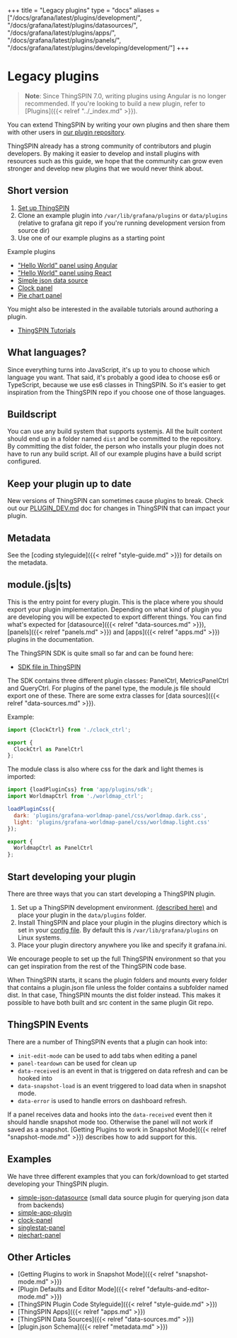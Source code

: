 +++
title = "Legacy plugins"
type = "docs"
aliases = ["/docs/grafana/latest/plugins/development/", "/docs/grafana/latest/plugins/datasources/", "/docs/grafana/latest/plugins/apps/", "/docs/grafana/latest/plugins/panels/", "/docs/grafana/latest/plugins/developing/development/"]
+++

# Legacy plugins

> **Note**: Since ThingSPIN 7.0, writing plugins using Angular is no longer recommended. If you're looking to build a new plugin, refer to [Plugins]({{< relref "../_index.md" >}}).

You can extend ThingSPIN by writing your own plugins and then share them with other users in [our plugin repository](https://grafana.com/plugins).

ThingSPIN already has a strong community of contributors and plugin developers. By making it easier to develop and install plugins with resources such as this guide, we hope that the community can grow even stronger and develop new plugins that we would never think about.

## Short version

1. [Set up ThingSPIN](https://github.com/grafana/grafana/blob/master/contribute/developer-guide.md)
2. Clone an example plugin into ```/var/lib/grafana/plugins```  or `data/plugins` (relative to grafana git repo if you're running development version from source dir)
3. Use one of our example plugins as a starting point

Example plugins

- ["Hello World" panel using Angular](https://github.com/grafana/simple-angular-panel)
- ["Hello World" panel using React](https://github.com/grafana/simple-react-panel)
- [Simple json data source](https://github.com/grafana/simple-json-datasource)
- [Clock panel](https://github.com/grafana/clock-panel)
- [Pie chart panel](https://github.com/grafana/piechart-panel)

You might also be interested in the available tutorials around authoring a plugin.

- [ThingSPIN Tutorials](https://grafana.com/tutorials/)

## What languages?

Since everything turns into JavaScript, it's up to you to choose which language you want. That said, it's probably a good idea to choose es6 or TypeScript, because we use es6 classes in ThingSPIN. So it's easier to get inspiration from the ThingSPIN repo if you choose one of those languages.

## Buildscript

You can use any build system that supports systemjs. All the built content should end up in a folder named ```dist``` and be committed to the repository. By committing the dist folder, the person who installs your plugin does not have to run any build script. All of our example plugins have a build script configured.

## Keep your plugin up to date

New versions of ThingSPIN can sometimes cause plugins to break. Check out our [PLUGIN_DEV.md](https://github.com/grafana/grafana/blob/master/PLUGIN_DEV.md) doc for changes in
ThingSPIN that can impact your plugin.

## Metadata

See the [coding styleguide]({{< relref "style-guide.md" >}}) for details on the metadata.

## module.(js|ts)

This is the entry point for every plugin. This is the place where you should export
your plugin implementation. Depending on what kind of plugin you are developing you
will be expected to export different things. You can find what's expected for [datasource]({{< relref "data-sources.md" >}}), [panels]({{< relref "panels.md" >}})
and [apps]({{< relref "apps.md" >}}) plugins in the documentation.

The ThingSPIN SDK is quite small so far and can be found here:

- [SDK file in ThingSPIN](https://github.com/grafana/grafana/blob/master/public/app/plugins/sdk.ts)

The SDK contains three different plugin classes: PanelCtrl, MetricsPanelCtrl and QueryCtrl. For plugins of the panel type, the module.js file should export one of these. There are some extra classes for [data sources]({{< relref "data-sources.md" >}}).

Example:

```javascript
import {ClockCtrl} from './clock_ctrl';

export {
  ClockCtrl as PanelCtrl
};
```

The module class is also where css for the dark and light themes is imported:

```javascript
import {loadPluginCss} from 'app/plugins/sdk';
import WorldmapCtrl from './worldmap_ctrl';

loadPluginCss({
  dark: 'plugins/grafana-worldmap-panel/css/worldmap.dark.css',
  light: 'plugins/grafana-worldmap-panel/css/worldmap.light.css'
});

export {
  WorldmapCtrl as PanelCtrl
};
```

## Start developing your plugin

There are three ways that you can start developing a ThingSPIN plugin.

1. Set up a ThingSPIN development environment. [(described here)](https://github.com/grafana/grafana/blob/master/contribute/developer-guide.md) and place your plugin in the ```data/plugins``` folder.
2. Install ThingSPIN and place your plugin in the plugins directory which is set in your [config file](/installation/configuration). By default this is `/var/lib/grafana/plugins` on Linux systems.
3. Place your plugin directory anywhere you like and specify it grafana.ini.

We encourage people to set up the full ThingSPIN environment so that you can get inspiration from the rest of the ThingSPIN code base.

When ThingSPIN starts, it scans the plugin folders and mounts every folder that contains a plugin.json file unless
the folder contains a subfolder named dist. In that case, ThingSPIN mounts the dist folder instead.
This makes it possible to have both built and src content in the same plugin Git repo.

## ThingSPIN Events

There are a number of ThingSPIN events that a plugin can hook into:

- `init-edit-mode` can be used to add tabs when editing a panel
- `panel-teardown` can be used for clean up
- `data-received` is an event in that is triggered on data refresh and can be hooked into
- `data-snapshot-load` is an event triggered to load data when in snapshot mode.
- `data-error` is used to handle errors on dashboard refresh.

If a panel receives data and hooks into the `data-received` event then it should handle snapshot mode too. Otherwise the panel will not work if saved as a snapshot. [Getting Plugins to work in Snapshot Mode]({{< relref "snapshot-mode.md" >}}) describes how to add support for this.

## Examples

We have three different examples that you can fork/download to get started developing your ThingSPIN plugin.

 - [simple-json-datasource](https://github.com/grafana/simple-json-datasource) (small data source plugin for querying json data from backends)
 - [simple-app-plugin](https://github.com/grafana/simple-app-plugin)
 - [clock-panel](https://github.com/grafana/clock-panel)
 - [singlestat-panel](https://github.com/grafana/grafana/tree/master/public/app/plugins/panel/singlestat)
 - [piechart-panel](https://github.com/grafana/piechart-panel)

## Other Articles

- [Getting Plugins to work in Snapshot Mode]({{< relref "snapshot-mode.md" >}})
- [Plugin Defaults and Editor Mode]({{< relref "defaults-and-editor-mode.md" >}})
- [ThingSPIN Plugin Code Styleguide]({{< relref "style-guide.md" >}})
- [ThingSPIN Apps]({{< relref "apps.md" >}})
- [ThingSPIN Data Sources]({{< relref "data-sources.md" >}})
- [plugin.json Schema]({{< relref "metadata.md" >}})
